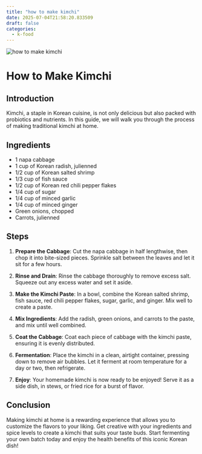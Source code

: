 ```yaml
---
title: "how to make kimchi"
date: 2025-07-04T21:58:20.833509
draft: false
categories:
  - k-food
---
```


![how to make kimchi](/images/2025-07-04-how-to-make-kimchi.jpg)

# How to Make Kimchi

## Introduction

Kimchi, a staple in Korean cuisine, is not only delicious but also packed with probiotics and nutrients. In this guide, we will walk you through the process of making traditional kimchi at home.

## Ingredients

- 1 napa cabbage
- 1 cup of Korean radish, julienned
- 1/2 cup of Korean salted shrimp
- 1/3 cup of fish sauce
- 1/2 cup of Korean red chili pepper flakes
- 1/4 cup of sugar
- 1/4 cup of minced garlic
- 1/4 cup of minced ginger
- Green onions, chopped
- Carrots, julienned

## Steps

1. **Prepare the Cabbage**: Cut the napa cabbage in half lengthwise, then chop it into bite-sized pieces. Sprinkle salt between the leaves and let it sit for a few hours.

2. **Rinse and Drain**: Rinse the cabbage thoroughly to remove excess salt. Squeeze out any excess water and set it aside.

3. **Make the Kimchi Paste**: In a bowl, combine the Korean salted shrimp, fish sauce, red chili pepper flakes, sugar, garlic, and ginger. Mix well to create a paste.

4. **Mix Ingredients**: Add the radish, green onions, and carrots to the paste, and mix until well combined.

5. **Coat the Cabbage**: Coat each piece of cabbage with the kimchi paste, ensuring it is evenly distributed.

6. **Fermentation**: Place the kimchi in a clean, airtight container, pressing down to remove air bubbles. Let it ferment at room temperature for a day or two, then refrigerate.

7. **Enjoy**: Your homemade kimchi is now ready to be enjoyed! Serve it as a side dish, in stews, or fried rice for a burst of flavor.

## Conclusion

Making kimchi at home is a rewarding experience that allows you to customize the flavors to your liking. Get creative with your ingredients and spice levels to create a kimchi that suits your taste buds. Start fermenting your own batch today and enjoy the health benefits of this iconic Korean dish!
